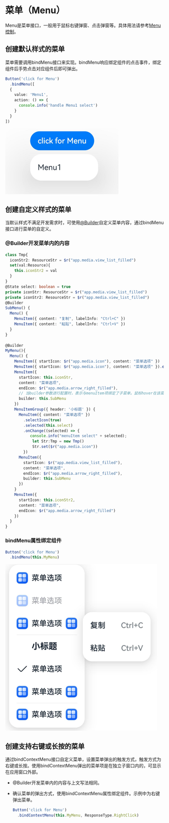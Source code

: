 # 菜单（Menu）


Menu是菜单接口，一般用于鼠标右键弹窗、点击弹窗等。具体用法请参考[Menu控制](../reference/arkui-ts/ts-universal-attributes-menu.md)。


## 创建默认样式的菜单

菜单需要调用bindMenu接口来实现。bindMenu响应绑定组件的点击事件，绑定组件后手势点击对应组件后即可弹出。



```ts
Button('click for Menu')
  .bindMenu([
  {
    value: 'Menu1',
    action: () => {
      console.info('handle Menu1 select')
    }
  }       
])
```


![zh-cn_image_0000001562940565](figures/zh-cn_image_0000001562940565.png)


## 创建自定义样式的菜单

当默认样式不满足开发需求时，可使用[\@Builder](../quick-start/arkts-builder.md)自定义菜单内容，通过bindMenu接口进行菜单的自定义。


### \@Builder开发菜单内的内容


```ts
class Tmp{
  iconStr2: ResourceStr = $r("app.media.view_list_filled")
  set(val:Resource){
    this.iconStr2 = val
  }
}
@State select: boolean = true
private iconStr: ResourceStr = $r("app.media.view_list_filled")
private iconStr2: ResourceStr = $r("app.media.view_list_filled")
@Builder
SubMenu() {
  Menu() {
    MenuItem({ content: "复制", labelInfo: "Ctrl+C" })
    MenuItem({ content: "粘贴", labelInfo: "Ctrl+V" })
  }
}

@Builder
MyMenu(){
  Menu() {
    MenuItem({ startIcon: $r("app.media.icon"), content: "菜单选项" })
    MenuItem({ startIcon: $r("app.media.icon"), content: "菜单选项" }).enabled(false)
    MenuItem({
      startIcon: this.iconStr,
      content: "菜单选项",
      endIcon: $r("app.media.arrow_right_filled"),
      // 当builder参数进行配置时，表示与menuItem项绑定了子菜单。鼠标hover在该菜单项时，会显示子菜单。
      builder: this.SubMenu
    })
    MenuItemGroup({ header: '小标题' }) {
      MenuItem({ content: "菜单选项" })
        .selectIcon(true)
        .selected(this.select)
        .onChange((selected) => {
           console.info("menuItem select" + selected);
            let Str:Tmp = new Tmp()
            Str.set($r("app.media.icon"))
        })
      MenuItem({
        startIcon: $r("app.media.view_list_filled"),
        content: "菜单选项",
        endIcon: $r("app.media.arrow_right_filled"),
        builder: this.SubMenu
      })
    }
    MenuItem({
      startIcon: this.iconStr2,
      content: "菜单选项",
      endIcon: $r("app.media.arrow_right_filled")
    })
  }
}
```


### bindMenu属性绑定组件


```ts
Button('click for Menu')
  .bindMenu(this.MyMenu)
```


![zh-cn_image_0000001511580924](figures/zh-cn_image_0000001511580924.png)


## 创建支持右键或长按的菜单

通过bindContextMenu接口自定义菜单，设置菜单弹出的触发方式，触发方式为右键或长按。使用bindContextMenu弹出的菜单项是在独立子窗口内的，可显示在应用窗口外部。


- @Builder开发菜单内的内容与上文写法相同。

- 确认菜单的弹出方式，使用bindContextMenu属性绑定组件。示例中为右键弹出菜单。

  ```ts
  Button('click for Menu')
    .bindContextMenu(this.MyMenu, ResponseType.RightClick)
  ```
